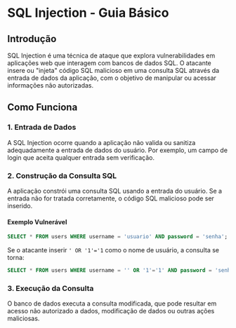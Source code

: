 # SQL Injection - Guia Básico

## Introdução

SQL Injection é uma técnica de ataque que explora vulnerabilidades em aplicações web que interagem com bancos de dados SQL. O atacante insere ou "injeta" código SQL malicioso em uma consulta SQL através da entrada de dados da aplicação, com o objetivo de manipular ou acessar informações não autorizadas.

## Como Funciona

### 1. Entrada de Dados

A SQL Injection ocorre quando a aplicação não valida ou sanitiza adequadamente a entrada de dados do usuário. Por exemplo, um campo de login que aceita qualquer entrada sem verificação.

### 2. Construção da Consulta SQL

A aplicação constrói uma consulta SQL usando a entrada do usuário. Se a entrada não for tratada corretamente, o código SQL malicioso pode ser inserido.

#### Exemplo Vulnerável

```sql
SELECT * FROM users WHERE username = 'usuario' AND password = 'senha';
```

Se o atacante inserir `' OR '1'='1` como o nome de usuário, a consulta se torna:

```sql
SELECT * FROM users WHERE username = '' OR '1'='1' AND password = 'senha';
```

### 3. Execução da Consulta

O banco de dados executa a consulta modificada, que pode resultar em acesso não autorizado a dados, modificação de dados ou outras ações maliciosas.
